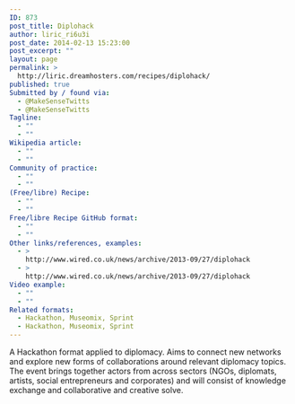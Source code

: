 ```yaml
---
ID: 873
post_title: Diplohack
author: liric_ri6u3i
post_date: 2014-02-13 15:23:00
post_excerpt: ""
layout: page
permalink: >
  http://liric.dreamhosters.com/recipes/diplohack/
published: true
Submitted by / found via:
  - @MakeSenseTwitts
  - @MakeSenseTwitts
Tagline:
  - ""
  - ""
Wikipedia article:
  - ""
  - ""
Community of practice:
  - ""
  - ""
(Free/libre) Recipe:
  - ""
  - ""
Free/libre Recipe GitHub format:
  - ""
  - ""
Other links/references, examples:
  - >
    http://www.wired.co.uk/news/archive/2013-09/27/diplohack
  - >
    http://www.wired.co.uk/news/archive/2013-09/27/diplohack
Video example:
  - ""
  - ""
Related formats:
  - Hackathon, Museomix, Sprint
  - Hackathon, Museomix, Sprint
---
```

A Hackathon format applied to diplomacy. Aims to connect new networks and explore new forms of collaborations around relevant diplomacy topics. The event brings together actors from across sectors (NGOs, diplomats, artists, social entrepreneurs and corporates) and will consist of knowledge exchange and collaborative and creative solve.